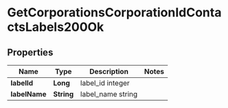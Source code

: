 
# GetCorporationsCorporationIdContactsLabels200Ok

## Properties
Name | Type | Description | Notes
------------ | ------------- | ------------- | -------------
**labelId** | **Long** | label_id integer | 
**labelName** | **String** | label_name string | 



